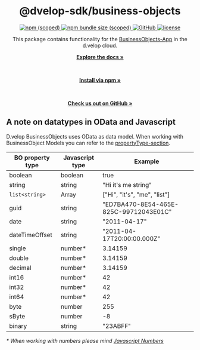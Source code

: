 <div align="center">
  <h1>@dvelop-sdk/business-objects</h1>
  <a href="https://www.npmjs.com/package/@dvelop-sdk/business-objects">
    <img alt="npm (scoped)" src="https://img.shields.io/npm/v/@dvelop-sdk/business-objects?style=for-the-badge">
  </a>
  <a href="https://www.npmjs.com/package/@dvelop-sdk/business-objects">
    <img alt="npm bundle size (scoped)" src="https://img.shields.io/bundlephobia/min/@dvelop-sdk/business-objects?style=for-the-badge">
  </a>
  <a href="https://github.com/d-velop/dvelop-sdk-node">
    <img alt="GitHub" src="https://img.shields.io/badge/GitHub-dvelop--sdk--node-%23ff0844?logo=github&style=for-the-badge">
  </a>
  <a href="https://github.com/d-velop/dvelop-sdk-node/blob/main/LICENSE">
    <img alt="license" src="https://img.shields.io/github/license/d-velop/dvelop-sdk-node?style=for-the-badge">
  </a

  </br>

  <p>This package contains functionality for the <a href="https://dv-businessobjects-assets.s3.eu-central-1.amazonaws.com/documentation/latest/business_objects_api.html">BusinessObjects-App</a> in the d.velop cloud.</p>

  <a href="https://d-velop.github.io/dvelop-sdk-node/modules/business-objects.html"><strong>Explore the docs »</strong></a>

  </br>

  <a href="https://www.npmjs.com/package/@dvelop-sdk/business-objects"><strong>Install via npm »</strong></a>

  </br>

  <a href="https://github.com/d-velop/dvelop-sdk-node"><strong>Check us out on GitHub »</strong></a>

</div>

## A note on datatypes in OData and Javascript
D.velop BusinessObjects uses OData as data model. When working with BusinessObject Models you can refer to the [propertyType-section](https://dv-businessobjects-assets.s3.eu-central-1.amazonaws.com/documentation/latest/business_objects_api.html#propertytype).

BO property type | Javascript type | Example
--- | --- | ---
boolean | boolean | true
string | string | "Hi it's me string"
`list<string>` | Array | ["Hi", "it's", "me", "list"]
guid | string | "ED7BA470-8E54-465E-825C-99712043E01C"
date | string |  "2011-04-17"
dateTimeOffset | string | "2011-04-17T20:00:00.000Z"
single | number* | 3.14159
double | number* | 3.14159
decimal | number* | 3.14159
int16 | number* | 42
int32 | number* | 42
int64 | number* | 42
byte | number | 255
sByte | number | -8
binary | string | "23ABFF"

_* When working with numbers please mind [Javascript Numbers](https://developer.mozilla.org/en-US/docs/Web/JavaScript/Reference/Global_Objects/Number)_